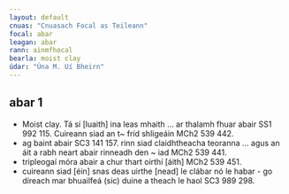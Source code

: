 ```yaml
---
layout: default
cnuas: "Cnuasach Focal as Teileann"
focal: abar
leagan: abar
rann: ainmfhocal
bearla: moist clay
údar: "Úna M. Uí Bheirn"
---
```


## abar 1


* Moist clay. Tá sí [luaith] ina leas mhaith … ar
thalamh fhuar abair SS1 992 115. Cuireann siad an t~ fríd
shligeáin MCh2 539 442.
* ag baint abair SC3 141 157. rinn siad claidhtheacha teoranna
… agus an áit a rabh neart abair rinneadh den ~ iad MCh2 539 441.
* tripleogaí móra abair a chur thart oirthí [áith] MCh2 539 451.
* cuireann siad [éin] snas deas uirthe [nead] le clábar nó le
habar - go díreach mar bhuailfeá (sic) duine a theach le haol SC3
989 298.
